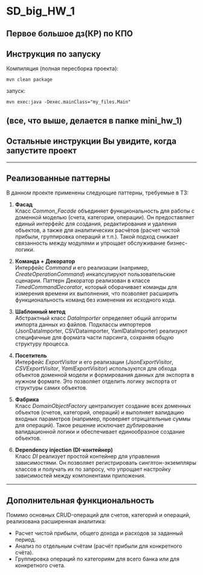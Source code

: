 # SD_big_HW_1
Первое большое дз(КР) по КПО
---
## Инструкция по запуску
Компиляция (полная пересборка проекта):
```
mvn clean package  
```
запуск:
```
mvn exec:java -Dexec.mainClass="my_files.Main"
```
(все, что выше, делается в папке mini_hw_1)
---
Остальные инструкции Вы увидите, когда запустите проект
---
---

## Реализованные паттерны

В данном проекте применены следующие паттерны, требуемые в ТЗ:

1. **Фасад**  
   Класс *Common_Facade* объединяет функциональность для работы с доменной моделью (счета, категории, операции). Он предоставляет единый интерфейс для создания, редактирования и удаления объектов, а также для аналитических расчётов (расчет чистой прибыли, группировка операций и т.п.). Такой подход снижает связанность между модулями и упрощает обслуживание бизнес-логики.

2. **Команда + Декоратор**  
   Интерфейс *Command* и его реализации (например, *CreateOperationCommand*) инкапсулируют пользовательские сценарии. Паттерн Декоратор реализован в классе *TimedCommandDecorator*, который оборачивает команды для измерения времени их выполнения, что позволяет расширить функциональность команд без изменения их исходного кода.

3. **Шаблонный метод**  
   Абстрактный класс *DataImporter* определяет общий алгоритм импорта данных из файлов. Подклассы импортеров (JsonDataImporter, CSVDataimporter, YamlDataImporter) реализуют специфичные для формата части парсинга, сохраняя общую структуру процесса.

4. **Посетитель**  
   Интерфейс *ExportVisitor* и его реализации (*JsonExportVisitor*, *CSVExportVisitor*, *YamlExportVisitor*) используются для обхода объектов доменной модели и формирования данных для экспорта в нужном формате. Это позволяет отделить логику экспорта от структуры самих объектов.

5. **Фабрика**  
   Класс *DomainObjectFactory* централизует создание всех доменных объектов (счетов, категорий, операций) и выполняет валидацию входных параметров (например, проверяет отрицательные суммы для операций). Такое решение исключает дублирование валидационной логики и обеспечивает единообразное создание объектов.

6. **Dependency injection (DI-контейнер)**  
   Класс *DI* реализует простой контейнер для управления зависимостями. Он позволяет регистрировать синглтон-экземпляры классов и получать их по запросу, что упрощает настройку зависимостей между компонентами приложения.

---

## Дополнительная функциональность

Помимо основных CRUD-операций для счетов, категорий и операций, реализована расширенная аналитика:
- Расчет чистой прибыли, общего дохода и расходов за заданный период.
- Анализ по отдельным счётам (расчёт прибыли для конкретного счёта).
- Группировка операций по категориям для всего банка или для конкретного счета.


